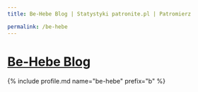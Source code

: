 ```yaml
---
title: Be-Hebe Blog | Statystyki patronite.pl | Patromierz

permalink: /be-hebe
---
```


# [Be-Hebe Blog](https://patronite.pl/be-hebe)

{% include profile.md name="be-hebe" prefix="b" %}
